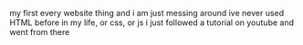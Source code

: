 my first every website thing and i am just messing around ive never used HTML before in my life, or css, or js i just followed a tutorial on youtube and went from there
